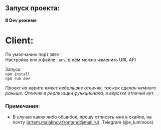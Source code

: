 ## Запуск проекта:

**В Dev режиме**

# Client:

По умолчанию порт ``3000`` <br/>
Настройка env в файле ``.env``, в нём можно изменить URL API <br/>

Запуск:<br/>
`
    npm install
`<br/>
`
    npm run dev
`

*Проект на иврите имеет небольшие отличия, так как сделан немного раньше. Отличия в реализации функционала, в вёрстке отличий нет.*

### Примечания:

 - В случае каких либо обшибок, прошу отписать мне в скайпе, на почту (artem.malakhov.frontend@mail.ru), Telegram (@e_luminous)
